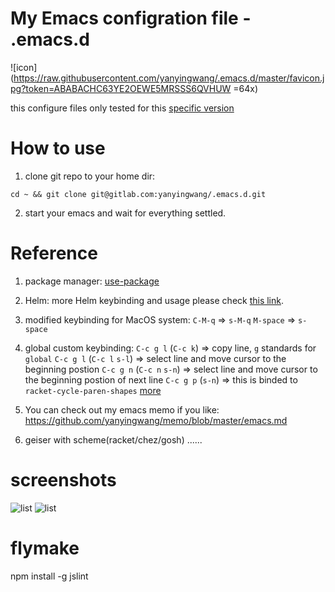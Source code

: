 
# My Emacs configration file - .emacs.d
![icon](https://raw.githubusercontent.com/yanyingwang/.emacs.d/master/favicon.jpg?token=ABABACHC63YE2OEWE5MRSSS6QVHUW =64x)

this configure files only tested for this [specific version](https://emacsformacosx.com/)

# How to use
1. clone git repo to your home dir:
~~~shell
cd ~ && git clone git@gitlab.com:yanyingwang/.emacs.d.git
~~~

2. start your emacs and wait for everything settled.


# Reference
1. package manager: [use-package](https://github.com/jwiegley/use-package)
2. Helm: more Helm keybinding and usage please check [this link](http://tuhdo.github.io/helm-intro.html).
3. modified keybinding for MacOS system:
   `C-M-q` => `s-M-q`
   `M-space` => `s-space`

4. global custom keybinding:
   `C-c g l` (`C-c k`) => copy line, `g` standards for `global`
   `C-c g l` (`C-c l` `s-l`) => select line and move cursor to the beginning postion
   `C-c g n` (`C-c n` `s-n`) => select line and move cursor to the beginning postion of next line
   `C-c g p` (`s-n`) => this is binded to `racket-cycle-paren-shapes`
   [more](https://github.com/yanyingwang/.emacs.d/blob/master/init/self/keybinding.el)
 5. You can check out my emacs memo if you like: https://github.com/yanyingwang/memo/blob/master/emacs.md
 6. geiser with scheme(racket/chez/gosh)
 ......


# screenshots
![list](https://gitlab.com/yanyingwang/.emacs.d/raw/master/screenshots/dim-golden-ratio.png)
![list](https://gitlab.com/yanyingwang/.emacs.d/raw/master/screenshots/racket-in-geiser.png)


# flymake
npm install -g jslint


